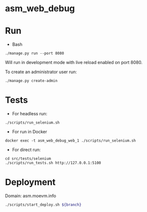 # asm_web_debug

# Run
- Bash
```
./manage.py run --port 8080
```
Will run in development mode with live reload enabled on port 8080.

To create an administrator user run:
```
./manage.py create-admin
```

# Tests
- For headless run:
```
./scripts/run_selenium.sh
```
- For run in Docker
```
docker exec -t asm_web_debug_web_1 ./scripts/run_selenium.sh
```
- For direct run:
```
cd src/tests/selenium
./scripts/run_tests.sh http://127.0.0.1:5100
```

# Deployment
Domain: asm.moevm.info
```bash
./scripts/start_deploy.sh ${branch}
```
